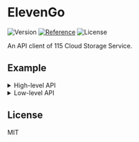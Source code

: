 # ElevenGo

![Version](https://img.shields.io/badge/release-v0.7.2-brightgreen?style=flat-square)
[![Reference](https://img.shields.io/badge/Go-Reference-blue.svg?style=flat-square)](https://pkg.go.dev/github.com/deadblue/elevengo)
![License](https://img.shields.io/:License-MIT-green.svg?style=flat-square)

An API client of 115 Cloud Storage Service.

## Example

<details>

<summary>High-level API</summary>

```go
package main

import (
    "github.com/deadblue/elevengo"
    "log"
)

func main()  {
  // Initialize agent
  agent := elevengo.Default()
  // Import credential
  credential := &elevengo.Credential{
    UID: "", CID: "", KID: "", SEID: "",
  }
  if err := agent.CredentialImport(credential); err != nil {
    log.Fatalf("Import credentail error: %s", err)
  }

  // Iterate files under specific directory
  if it, err := agent.FileIterate("dirId"); err != nil {
    log.Fatalf("Iterate files error: %s", err)
  } else {
    log.Printf("Total files: %d", it.Count())
    for index, file := range it.Items() {
      log.Printf("%d => %#v", index, file)
    }
  }
  
}
```

</details>

<details>

<summary>Low-level API</summary>

```go
package main

import (
    "context"
    "log"

    "github.com/deadblue/elevengo"
    "github.com/deadblue/elevengo/lowlevel/api"
)

func main()  {
  // Initialize agent
  agent := elevengo.Default()
  // Import credential
  credential := &elevengo.Credential{
    UID: "", CID: "", KID: "", SEID: "",
  }
  if err := agent.CredentialImport(credential); err != nil {
    log.Fatalf("Import credentail error: %s", err)
  }

  // Get low-level API client
  llc := agent.LowlevelClient()
  // Init FileList API spec
  spec := (&api.FiieListSpec{}).Init("dirId", 0, 32)
  // Call API
  if err = llc.CallApi(spec, context.Background()); err != nil {
    log.Fatalf("Call API error: %s", err)
  }
  // Parse API result
  for index, file := range spec.Result.Files {
    log.Printf("File: %d => %v", index, file)
  }
  
}
```
</details>

## License

MIT
